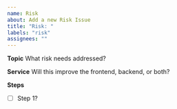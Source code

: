 ```yaml
---
name: Risk
about: Add a new Risk Issue
title: "Risk: "
labels: "risk"
assignees: ""
---
```


**Topic**
What risk needs addressed?

**Service**
Will this improve the frontend, backend, or both?

**Steps**

- [ ] Step 1?
